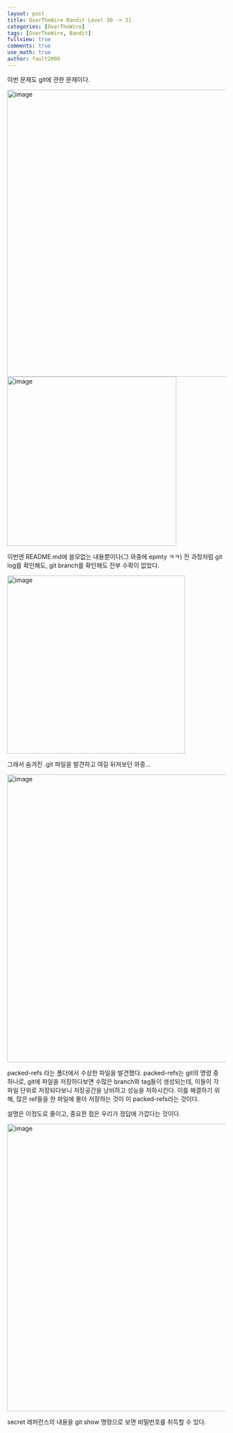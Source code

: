```yaml
---
layout: post
title: OverTheWire Bandit Level 30 -> 31
categories: [OverTheWire]
tags: [OverTheWire, Bandit]
fullview: true
comments: true
use_math: true
author: fault2000
---
```


이번 문제도 git에 관한 문제이다.  

<img width="661" alt="image" src="https://user-images.githubusercontent.com/73513005/193305044-37e4155b-c60d-40d4-bf46-0451cef7450c.png">

<img width="390" alt="image" src="https://user-images.githubusercontent.com/73513005/193305117-b0a18d0c-fd4b-47ef-8d97-8e01674ff9b1.png">

이번엔 README.md에 쓸모없는 내용뿐이다(그 와중에 epmty ㅋㅋ) 전 과정처럼 git log를 확인해도, git branch를 확인해도 전부 수확이 없었다.  

<img width="410" alt="image" src="https://user-images.githubusercontent.com/73513005/193305465-0b6e897d-ae83-44c3-b5c6-b7a0eee2b1ff.png">

그래서 숨겨진 .git 파일을 발견하고 여길 뒤져보던 와중...

<img width="663" alt="image" src="https://user-images.githubusercontent.com/73513005/193305648-2815c011-552b-43c6-83b0-a3bcf6a4c31c.png">

packed-refs 라는 폴더에서 수상한 파일을 발견했다. packed-refs는 git의 명령 중 하나로, git에 파일을 저장하다보면 수많은 branch와 tag들이 생성되는데, 이들이 각 파일 단위로 저장되다보니 저장공간을 낭비하고 성능을 저하시킨다. 이를 해결하기 위해, 많은 ref들을 한 파일에 몰아 저장하는 것이 이 packed-refs라는 것이다.  

설명은 이정도로 줄이고, 중요한 점은 우리가 정답에 가깝다는 것이다.  

<img width="662" alt="image" src="https://user-images.githubusercontent.com/73513005/193306623-12b32064-262a-4eba-884e-9d7b5b3dc35b.png">

secret 레퍼런스의 내용을 git show 명령으로 보면 비밀번호를 취득할 수 있다.